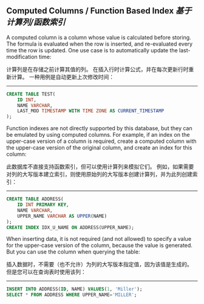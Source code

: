 ## Computed Columns / Function Based Index *基于计算列/函数索引*

A computed column is a column whose value is calculated before storing.
The formula is evaluated when the row is inserted, and re-evaluated every time the row is updated.
One use case is to automatically update the last-modification time:


计算列是在存储之前计算其值的列。
在插入行时计算公式，并在每次更新行时重新计算。
一种用例是自动更新上次修改时间：

---

```sql
CREATE TABLE TEST(
    ID INT,
    NAME VARCHAR,
    LAST_MOD TIMESTAMP WITH TIME ZONE AS CURRENT_TIMESTAMP
);
```

Function indexes are not directly supported by this database, but they can be emulated by using computed columns.
For example, if an index on the upper-case version of a column is required, create a computed column with the upper-case version of the original column, and create an index for this column:


此数据库不直接支持函数索引，但可以使用计算列来模拟它们。
例如，如果需要对列的大写版本建立索引，则使用原始列的大写版本创建计算列，并为此列创建索引：

---

```sql
CREATE TABLE ADDRESS(
    ID INT PRIMARY KEY,
    NAME VARCHAR,
    UPPER_NAME VARCHAR AS UPPER(NAME)
);
CREATE INDEX IDX_U_NAME ON ADDRESS(UPPER_NAME);
```

When inserting data, it is not required (and not allowed) to specify a value for the upper-case version of the column, because the value is generated.
But you can use the column when querying the table:


插入数据时，不需要（也不允许）为列的大写版本指定值，因为该值是生成的。
但是您可以在查询表时使用该列：

---

```sql
INSERT INTO ADDRESS(ID, NAME) VALUES(1, 'Miller');
SELECT * FROM ADDRESS WHERE UPPER_NAME='MILLER';
```
